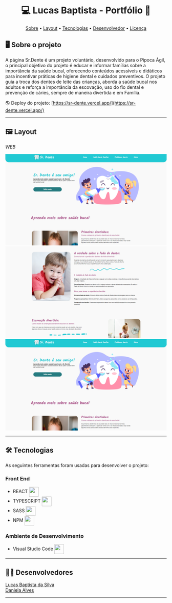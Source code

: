 <h1 align="center"> 💻 Lucas Baptista - Portfólio 🚀 </h1>

<p align="center">
 <a href="#-sobre-o-projeto">Sobre</a> •
 <a href="#-layout">Layout</a> • 
 <a href="#-tecnologias">Tecnologias</a> • 
 <a href="#-autor">Desenvolvedor</a> • 
 <a href="#user-content--licença">Licença</a>
</p>

## 🖥️ Sobre o projeto

A página Sr.Dente é um projeto voluntário, desenvolvido para o Pipoca Ágil, o principal objetivo do projeto é educar e informar famílias sobre a importância da saúde bucal, oferecendo conteúdos acessíveis e didáticos para incentivar práticas de higiene dental e cuidados preventivos. O projeto guia a troca dos dentes de leite das crianças, aborda a saúde bucal nos adultos e reforça a importância da escovação, uso do fio dental e prevenção de cáries, sempre de maneira divertida e em Família.

🌎 Deploy do projeto: [https://sr-dente.vercel.app/](https://sr-dente.vercel.app/)

---

## 🖼️ Layout

_WEB_

![GK1](https://github.com/luscabap/sr-dente/blob/main/public/web_01.png)
![GK1](https://github.com/luscabap/sr-dente/blob/main/public/web_02.png)
![GK1](https://github.com/luscabap/sr-dente/blob/main/public/web_01.png)

---

## 🛠 Tecnologias 

As seguintes ferramentas foram usadas para desenvolver o projeto:

### Front End
- REACT <img align="center" height="30" width="30" src="https://cdn.jsdelivr.net/gh/devicons/devicon/icons/react/react-original.svg"/>
- TYPESCRIPT <img align="center" height="30" width="30" src="https://cdn.jsdelivr.net/gh/devicons/devicon@latest/icons/typescript/typescript-original.svg"/>
- SASS <img align="center" height="30" width="30" src="https://cdn.jsdelivr.net/gh/devicons/devicon@latest/icons/sass/sass-original.svg"/>
- NPM <img align="center" height="30" width="30" src="https://cdn.jsdelivr.net/gh/devicons/devicon@latest/icons/npm/npm-original-wordmark.svg"/>
 
          
### Ambiente de Desenvolvimento
- Visual Studio Code <img align="center" height="30" width="30" src="https://cdn.jsdelivr.net/gh/devicons/devicon/icons/vscode/vscode-original-wordmark.svg"/>

---

## 👨‍🎓 Desenvolvedores

<a href="https://www.linkedin.com/in/lucas-baptista-da-silva-133779233/">
Lucas Baptista da Silva</a>
<br>
<a href="https://www.linkedin.com/in/daniela-dos-santos-alves/">
Daniela Alves</a>

<br/>

---
